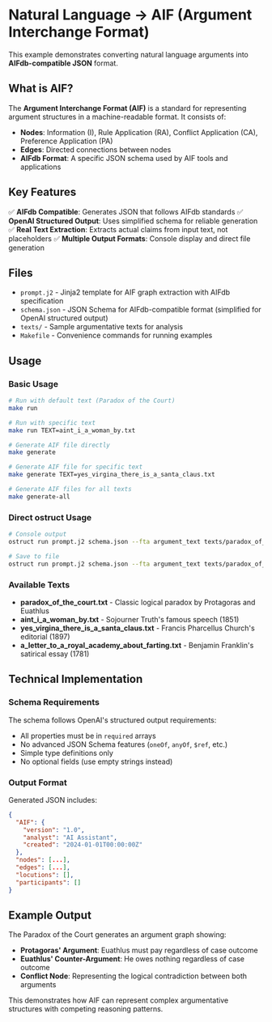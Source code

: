 # Natural Language → AIF (Argument Interchange Format)

This example demonstrates converting natural language arguments into **AIFdb-compatible JSON** format.

## What is AIF?

The **Argument Interchange Format (AIF)** is a standard for representing argument structures in a machine-readable format. It consists of:

- **Nodes**: Information (I), Rule Application (RA), Conflict Application (CA), Preference Application (PA)
- **Edges**: Directed connections between nodes
- **AIFdb Format**: A specific JSON schema used by AIF tools and applications

## Key Features

✅ **AIFdb Compatible**: Generates JSON that follows AIFdb standards
✅ **OpenAI Structured Output**: Uses simplified schema for reliable generation
✅ **Real Text Extraction**: Extracts actual claims from input text, not placeholders
✅ **Multiple Output Formats**: Console display and direct file generation

## Files

- `prompt.j2` - Jinja2 template for AIF graph extraction with AIFdb specification
- `schema.json` - JSON Schema for AIFdb-compatible format (simplified for OpenAI structured output)
- `texts/` - Sample argumentative texts for analysis
- `Makefile` - Convenience commands for running examples

## Usage

### Basic Usage

```bash
# Run with default text (Paradox of the Court)
make run

# Run with specific text
make run TEXT=aint_i_a_woman_by.txt

# Generate AIF file directly
make generate

# Generate AIF file for specific text
make generate TEXT=yes_virgina_there_is_a_santa_claus.txt

# Generate AIF files for all texts
make generate-all
```

### Direct ostruct Usage

```bash
# Console output
ostruct run prompt.j2 schema.json --fta argument_text texts/paradox_of_the_court.txt

# Save to file
ostruct run prompt.j2 schema.json --fta argument_text texts/paradox_of_the_court.txt --output-file output.aif.json
```

### Available Texts

- **paradox_of_the_court.txt** - Classic logical paradox by Protagoras and Euathlus
- **aint_i_a_woman_by.txt** - Sojourner Truth's famous speech (1851)
- **yes_virgina_there_is_a_santa_claus.txt** - Francis Pharcellus Church's editorial (1897)
- **a_letter_to_a_royal_academy_about_farting.txt** - Benjamin Franklin's satirical essay (1781)

## Technical Implementation

### Schema Requirements

The schema follows OpenAI's structured output requirements:

- All properties must be in `required` arrays
- No advanced JSON Schema features (`oneOf`, `anyOf`, `$ref`, etc.)
- Simple type definitions only
- No optional fields (use empty strings instead)

### Output Format

Generated JSON includes:

```json
{
  "AIF": {
    "version": "1.0",
    "analyst": "AI Assistant",
    "created": "2024-01-01T00:00:00Z"
  },
  "nodes": [...],
  "edges": [...],
  "locutions": [],
  "participants": []
}
```

## Example Output

The Paradox of the Court generates an argument graph showing:

- **Protagoras' Argument**: Euathlus must pay regardless of case outcome
- **Euathlus' Counter-Argument**: He owes nothing regardless of case outcome
- **Conflict Node**: Representing the logical contradiction between both arguments

This demonstrates how AIF can represent complex argumentative structures with competing reasoning patterns.
